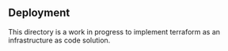 ## Deployment

This directory is a work in progress to implement terraform as an infrastructure as code solution.
